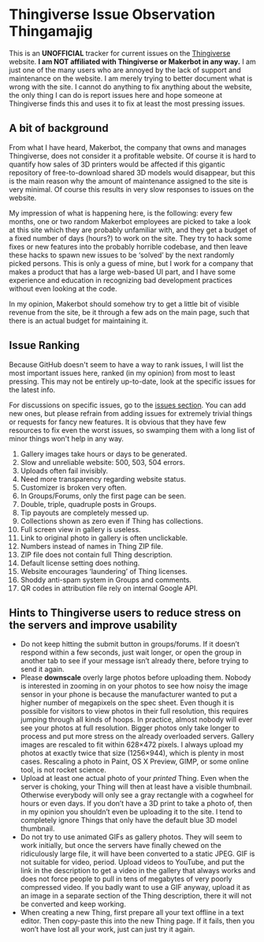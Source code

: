 # Thingiverse Issue Observation Thingamajig

This is an **UNOFFICIAL** tracker for current issues on the [Thingiverse](https://www.thingiverse.com) website. **I am NOT affiliated with Thingiverse or Makerbot in any way.** I am just one of the many users who are annoyed by the lack of support and maintenance on the website. I am merely trying to better document what is wrong with the site. I cannot do anything to fix anything about the website, the only thing I can do is report issues here and hope someone at Thingiverse finds this and uses it to fix at least the most pressing issues.


## A bit of background

From what I have heard, Makerbot, the company that owns and manages Thingiverse, does not consider it a profitable website. Of course it is hard to quantify how sales of 3D printers would be affected if this gigantic repository of free-to-download shared 3D models would disappear, but this is the main reason why the amount of maintenance assigned to the site is very minimal. Of course this results in very slow responses to issues on the website.

My impression of what is happening here, is the following: every few months, one or two random Makerbot employees are picked to take a look at this site which they are probably unfamiliar with, and they get a budget of a fixed number of days (hours?) to work on the site. They try to hack some fixes or new features into the probably horrible codebase, and then leave these hacks to spawn new issues to be ‘solved’ by the next randomly picked persons. This is only a guess of mine, but I work for a company that makes a product that has a large web-based UI part, and I have some experience and education in recognizing bad development practices without even looking at the code.

In my opinion, Makerbot should somehow try to get a little bit of visible revenue from the site, be it through a few ads on the main page, such that there is an actual budget for maintaining it.


## Issue Ranking

Because GitHub doesn't seem to have a way to rank issues, I will list the most important issues here, ranked (in my opinion) from most to least pressing. This may not be entirely up-to-date, look at the specific issues for the latest info.

For discussions on specific issues, go to the [issues section](https://github.com/DrLex0/ThingiverseIssues/issues). You can add new ones, but please refrain from adding issues for extremely trivial things or requests for fancy new features. It is obvious that they have few resources to fix even the worst issues, so swamping them with a long list of minor things won't help in any way.

1. Gallery images take hours or days to be generated.
2. Slow and unreliable website: 500, 503, 504 errors.
3. Uploads often fail invisibly.
4. Need more transparency regarding website status.
5. Customizer is broken very often.
6. In Groups/Forums, only the first page can be seen.
7. Double, triple, quadruple posts in Groups.
8. Tip payouts are completely messed up.
9. Collections shown as zero even if Thing has collections.
10. Full screen view in gallery is useless.
11. Link to original photo in gallery is often unclickable.
12. Numbers instead of names in Thing ZIP file.
13. ZIP file does not contain full Thing description.
14. Default license setting does nothing. 
15. Website encourages ‘laundering’ of Thing licenses.
16. Shoddy anti-spam system in Groups and comments.
17. QR codes in attribution file rely on internal Google API.


## Hints to Thingiverse users to reduce stress on the servers and improve usability

* Do not keep hitting the submit button in groups/forums. If it doesn’t respond within a few seconds, just wait longer, or open the group in another tab to see if your message isn’t already there, before trying to send it again.
* Please **downscale** overly large photos before uploading them. Nobody is interested in zooming in on your photos to see how noisy the image sensor in your phone is because the manufacturer wanted to put a higher number of megapixels on the spec sheet. Even though it is possible for visitors to view photos in their full resolution, this requires jumping through all kinds of hoops. In practice, almost nobody will ever see your photos at full resolution. Bigger photos only take longer to process and put more stress on the already overloaded servers. Gallery images are rescaled to fit within 628×472 pixels. I always upload my photos at exactly twice that size (1256×944), which is plenty in most cases. Rescaling a photo in Paint, OS X Preview, GIMP, or some online tool, is not rocket science.
* Upload at least one actual photo of your *printed* Thing. Even when the server is choking, your Thing will then at least have a visible thumbnail. Otherwise everybody will only see a gray rectangle with a cogwheel for hours or even days. If you don’t have a 3D print to take a photo of, then in my opinion you shouldn’t even be uploading it to the site. I tend to completely ignore Things that only have the default blue 3D model thumbnail.
* Do not try to use animated GIFs as gallery photos. They will seem to work initially, but once the servers have finally chewed on the ridiculously large file, it will have been converted to a static JPEG. GIF is not suitable for video, period. Upload videos to YouTube, and put the link in the description to get a video in the gallery that always works and does not force people to pull in tens of megabytes of very poorly compressed video. If you badly want to use a GIF anyway, upload it as an image in a separate section of the Thing description, there it will not be converted and keep working.
* When creating a new Thing, first prepare all your text offline in a text editor. Then copy-paste this into the new Thing page. If it fails, then you won’t have lost all your work, just can just try it again.
